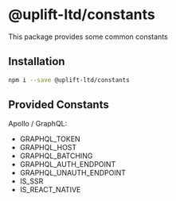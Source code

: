 # @uplift-ltd/constants

This package provides some common constants

## Installation

```sh
npm i --save @uplift-ltd/constants
```

## Provided Constants

Apollo / GraphQL:

- GRAPHQL_TOKEN
- GRAPHQL_HOST
- GRAPHQL_BATCHING
- GRAPHQL_AUTH_ENDPOINT
- GRAPHQL_UNAUTH_ENDPOINT
- IS_SSR
- IS_REACT_NATIVE

